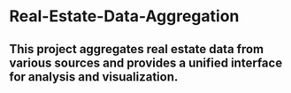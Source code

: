 # Real-Estate-Data-Aggregation

## This project aggregates real estate data from various sources and provides a unified interface for analysis and visualization.